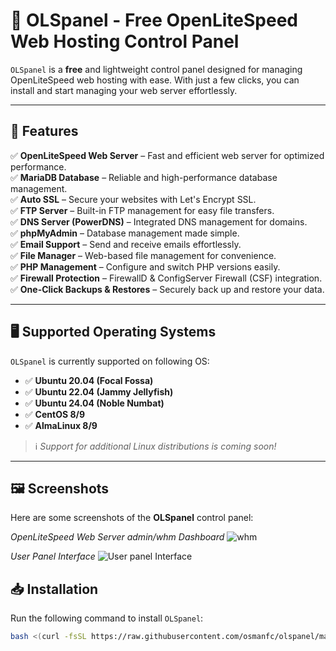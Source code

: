 # 🚀 OLSpanel - Free OpenLiteSpeed Web Hosting Control Panel

`OLSpanel` is a **free** and lightweight control panel designed for managing OpenLiteSpeed web hosting with ease. With just a few clicks, you can install and start managing your web server effortlessly.

---

## 📌 Features
✅ **OpenLiteSpeed Web Server** – Fast and efficient web server for optimized performance.  
✅ **MariaDB Database** – Reliable and high-performance database management.  
✅ **Auto SSL** – Secure your websites with Let's Encrypt SSL.  
✅ **FTP Server** – Built-in FTP management for easy file transfers.  
✅ **DNS Server (PowerDNS)** – Integrated DNS management for domains.  
✅ **phpMyAdmin** – Database management made simple.  
✅ **Email Support** – Send and receive emails effortlessly.  
✅ **File Manager** – Web-based file management for convenience.  
✅ **PHP Management** – Configure and switch PHP versions easily.  
✅ **Firewall Protection** – FirewallD & ConfigServer Firewall (CSF) integration.  
✅ **One-Click Backups & Restores** – Securely back up and restore your data.  

---

## 🖥️ Supported Operating Systems
`OLSpanel` is currently supported on following OS:


- ✅ **Ubuntu 20.04 (Focal Fossa)**
- ✅ **Ubuntu 22.04 (Jammy Jellyfish)**
- ✅ **Ubuntu 24.04 (Noble Numbat)**
- ✅ **CentOS 8/9**
- ✅ **AlmaLinux 8/9**

> ℹ️ *Support for additional Linux distributions is coming soon!*

---

## 🖼️ Screenshots

Here are some screenshots of the **OLSpanel** control panel:

*OpenLiteSpeed Web Server admin/whm Dashboard*
![whm](https://github.com/osmanfc/olspanel/blob/8b2739c875281dd464954f014db5bd0f8c6e2dc3/screenshort/whm.png)  

*User Panel  Interface*
![User panel Interface](https://github.com/osmanfc/olspanel/blob/91fe2554c9ef5589ec5c2d08803782adacf00e4b/screenshort/user-home.png)  





## 📥 Installation
Run the following command to install `OLSpanel`:
```sh
bash <(curl -fsSL https://raw.githubusercontent.com/osmanfc/olspanel/main/install.sh || wget -qO- https://raw.githubusercontent.com/osmanfc/olspanel/main/install.sh)

